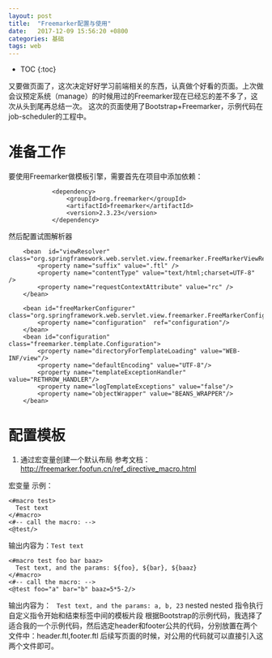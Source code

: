 ```yaml
---
layout: post
title:  "Freemarker配置与使用"
date:   2017-12-09 15:56:20 +0800
categories: 基础
tags: web
---
```


* TOC
{:toc}

又要做页面了，这次决定好好学习前端相关的东西，认真做个好看的页面。上次做会议预定系统（manage）的时候用过的Freemarker现在已经忘的差不多了，这次从头到尾再总结一次。
这次的页面使用了Bootstrap+Freemarker，示例代码在job-scheduler的工程中。

# 准备工作
要使用Freemarker做模板引擎，需要首先在项目中添加依赖：
~~~
            <dependency>
                <groupId>org.freemarker</groupId>
                <artifactId>freemarker</artifactId>
                <version>2.3.23</version>
            </dependency>
~~~
然后配置试图解析器
~~~
    <bean  id="viewResolver" class="org.springframework.web.servlet.view.freemarker.FreeMarkerViewResolver">
        <property name="suffix" value=".ftl" />
        <property name="contentType" value="text/html;charset=UTF-8" />
        <property name="requestContextAttribute" value="rc" />
    </bean>

    <bean id="freeMarkerConfigurer" class="org.springframework.web.servlet.view.freemarker.FreeMarkerConfigurer">
        <property name="configuration"  ref="configuration"/>
    </bean>
    <bean id="configuration" class="freemarker.template.Configuration">
        <property name="directoryForTemplateLoading" value="WEB-INF/view"/>
        <property name="defaultEncoding" value="UTF-8"/>
        <property name="templateExceptionHandler" value="RETHROW_HANDLER"/>
        <property name="logTemplateExceptions" value="false"/>
        <property name="objectWrapper" value="BEANS_WRAPPER"/>
    </bean>
~~~

# 配置模板
1. 通过宏变量创建一个默认布局
参考文档：http://freemarker.foofun.cn/ref_directive_macro.html

宏变量
示例：
~~~
<#macro test>
  Test text
</#macro>
<#-- call the macro: -->
<@test/>
~~~
输出内容为：`Test text`

~~~
<#macro test foo bar baaz>
  Test text, and the params: ${foo}, ${bar}, ${baaz}
</#macro>
<#-- call the macro: -->
<@test foo="a" bar="b" baaz=5*5-2/>
~~~
输出内容为： ` Test text, and the params: a, b, 23`
nested
nested 指令执行自定义指令开始和结束标签中间的模板片段
根据Bootstrap的示例代码，我选择了适合我的一个示例代码，然后选定header和footer公共的代码，分别放置在两个文件中：header.ftl,footer.ftl
后续写页面的时候，对公用的代码就可以直接引入这两个文件即可。



